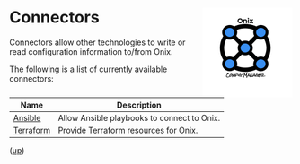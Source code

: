 # Connectors <img src="../docs/pics/ox.png" width="160" height="160" align="right">

Connectors allow other technologies to write or read configuration information to/from Onix.

The following is a list of currently available connectors:

| Name | Description |
|---|---|
|[Ansible](../ansible/readme.md)| Allow Ansible playbooks to connect to Onix. |
|[Terraform](../terraform/provider/readme.md) | Provide Terraform resources for Onix. |

([up](../readme.md))
